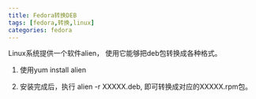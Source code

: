 ```yaml
---
title: Fedora转换DEB
tags: [fedora,转换,linux]
categories: fedora
---
```


Linux系统提供一个软件alien， 使用它能够把deb包转换成各种格式。


1. 使用yum install alien


2. 安装完成后，执行 alien -r XXXXX.deb, 即可转换成对应的XXXXX.rpm包。
